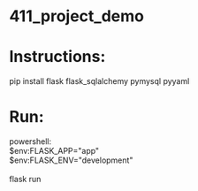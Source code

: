 # 411_project_demo
# Instructions:
pip install flask flask_sqlalchemy pymysql pyyaml
# Run:
powershell: <br>
$env:FLASK_APP="app"<br>
$env:FLASK_ENV="development"<br>  
flask run<br>

